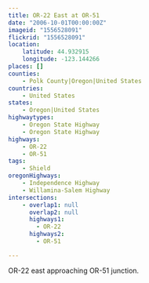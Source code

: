```yaml
---
title: OR-22 East at OR-51
date: "2006-10-01T00:00:00Z"
imageid: "1556528091"
flickrid: "1556528091"
location:
    latitude: 44.932915
    longitude: -123.144266
places: []
counties:
    - Polk County|Oregon|United States
countries:
    - United States
states:
    - Oregon|United States
highwaytypes:
    - Oregon State Highway
    - Oregon State Highway
highways:
    - OR-22
    - OR-51
tags:
    - Shield
oregonHighways:
    - Independence Highway
    - Willamina-Salem Highway
intersections:
    - overlap1: null
      overlap2: null
      highways1:
        - OR-22
      highways2:
        - OR-51

---
```

OR-22 east approaching OR-51 junction.